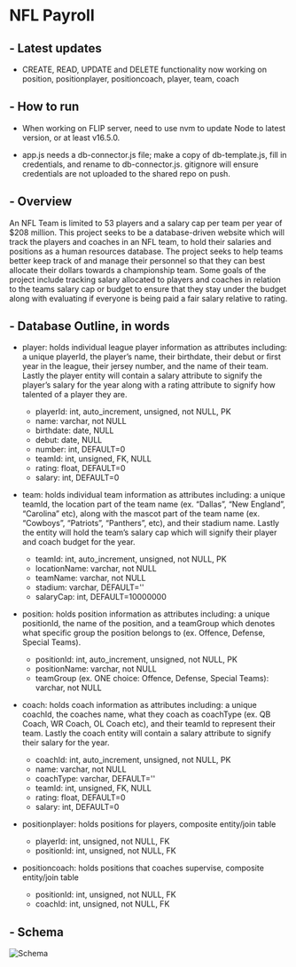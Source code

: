 # NFL Payroll

## - Latest updates
- CREATE, READ, UPDATE and DELETE functionality now working on position, positionplayer, positioncoach, player, team, coach

## - How to run
- When working on FLIP server, need to use nvm to update Node to latest version, or at least v16.5.0.

- app.js needs a db-connector.js file; make a copy of db-template.js, fill in credentials, and rename to db-connector.js. gitignore will ensure credentials are not uploaded to the shared repo on push.

## - Overview
An NFL Team is limited to 53 players and a salary cap per team per year of $208 million. This project seeks to be a database-driven website which will track the players and coaches in an NFL team, to hold their salaries and positions as a human resources database. The project seeks to help teams better keep track of and manage their personnel so that they can best allocate their dollars towards a championship team. Some goals of the project include tracking salary allocated to players and coaches in relation to the teams salary cap or budget to ensure that they stay under the budget along with evaluating if everyone is being paid a fair salary relative to rating.

## - Database Outline, in words
- player: holds individual league player information as attributes including: a unique playerId, the player’s name, their birthdate, their debut or first year in the league, their jersey number, and the name of their team. Lastly the player entity will contain a salary attribute to signify the player’s salary for the year along with a rating attribute to signify how talented of a player they are.
  - playerId: int, auto_increment, unsigned, not NULL, PK
  - name: varchar, not NULL
  - birthdate: date, NULL
  - debut: date, NULL
  - number: int, DEFAULT=0
  - teamId: int, unsigned, FK, NULL
  - rating: float, DEFAULT=0
  - salary: int, DEFAULT=0
 
- team: holds individual team information as attributes including: a unique teamId, the location part of the team name (ex. “Dallas”, “New England”, “Carolina” etc), along with the mascot part of the team name (ex. “Cowboys”, “Patriots”, “Panthers”, etc), and their stadium name. Lastly the entity will hold the team’s salary cap which will signify their player and coach budget for the year.
  - teamId: int, auto_increment, unsigned, not NULL, PK
  - locationName: varchar, not NULL
  - teamName: varchar, not NULL
  - stadium: varchar, DEFAULT=''
  - salaryCap: int, DEFAULT=10000000
  
- position: holds position information as attributes including: a unique positionId, the name of the position, and a teamGroup which denotes what specific group the position belongs to (ex. Offence, Defense, Special Teams).
  - positionId: int, auto_increment, unsigned, not NULL, PK
  - positionName: varchar, not NULL
  - teamGroup (ex. ONE choice: Offence, Defense, Special Teams): varchar, not NULL

- coach: holds coach information as attributes including: a unique coachId, the coaches name, what they coach as coachType (ex. QB Coach, WR Coach, OL Coach etc), and their teamId to represent their team. Lastly the coach entity will contain a salary attribute to signify their salary for the year.
  - coachId: int, auto_increment, unsigned, not NULL, PK
  - name: varchar, not NULL
  - coachType: varchar, DEFAULT=''
  - teamId: int, unsigned, FK, NULL
  - rating: float, DEFAULT=0
  - salary: int, DEFAULT=0

- positionplayer: holds positions for players, composite entity/join table
  - playerId: int, unsigned, not NULL, FK
  - positionId: int, unsigned, not NULL, FK

- positioncoach: holds positions that coaches supervise, composite entity/join table
  - positionId: int, unsigned, not NULL, FK
  - coachId: int, unsigned, not NULL, FK

## - Schema

![Schema](https://github.com/stoneroll6/nfl-payroll/blob/master/views/schema.JPG)

